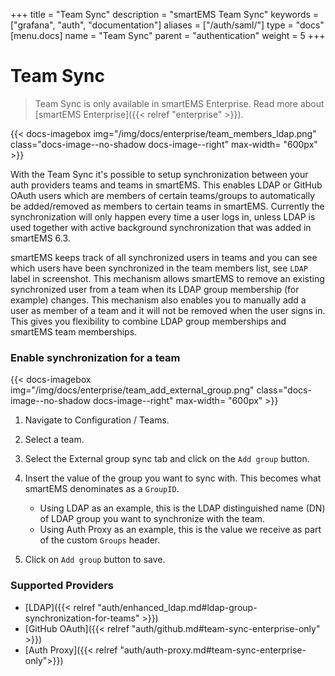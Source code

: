 +++
title = "Team Sync"
description = "smartEMS Team Sync"
keywords = ["grafana", "auth", "documentation"]
aliases = ["/auth/saml/"]
type = "docs"
[menu.docs]
name = "Team Sync"
parent = "authentication"
weight = 5
+++

# Team Sync

> Team Sync is only available in smartEMS Enterprise. Read more about [smartEMS Enterprise]({{< relref "enterprise" >}}).

{{< docs-imagebox img="/img/docs/enterprise/team_members_ldap.png" class="docs-image--no-shadow docs-image--right" max-width= "600px" >}}

With the Team Sync it's possible to setup synchronization between your auth providers teams and teams in smartEMS. This enables LDAP or GitHub OAuth users which are members
of certain teams/groups to automatically be added/removed as members to certain teams in smartEMS. Currently the synchronization will only happen every
time a user logs in, unless LDAP is used together with active background synchronization that was added in smartEMS 6.3.

smartEMS keeps track of all synchronized users in teams and you can see which users have been synchronized in the team members list, see `LDAP` label in screenshot.
This mechanism allows smartEMS to remove an existing synchronized user from a team when its LDAP group membership (for example) changes. This mechanism also enables you to manually add
a user as member of a team and it will not be removed when the user signs in. This gives you flexibility to combine LDAP group memberships and smartEMS team memberships.

<div class="clearfix"></div>

### Enable synchronization for a team

{{< docs-imagebox img="/img/docs/enterprise/team_add_external_group.png" class="docs-image--no-shadow docs-image--right" max-width= "600px" >}}

1. Navigate to Configuration / Teams.
2. Select a team.
3. Select the External group sync tab and click on the `Add group` button.
4. Insert the value of the group you want to sync with. This becomes what smartEMS denominates as a `GroupID`.

    - Using LDAP as an example, this is the LDAP distinguished name (DN) of LDAP group you want to synchronize with the team.
    - Using Auth Proxy as an example, this is the value we receive as part of the custom `Groups` header.

5. Click on `Add group` button to save.

### Supported Providers

* [LDAP]({{< relref "auth/enhanced_ldap.md#ldap-group-synchronization-for-teams" >}})
* [GitHub OAuth]({{< relref "auth/github.md#team-sync-enterprise-only" >}})
* [Auth Proxy]({{< relref "auth/auth-proxy.md#team-sync-enterprise-only">}})
